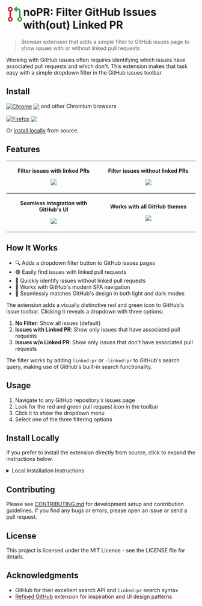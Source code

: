 # <img src="icons/noPR-128.png" width="45" align="left"> noPR: Filter GitHub Issues with(out) Linked PR

> Browser extension that adds a simple filter to GitHub issues page to show issues with or without linked pull requests

Working with GitHub issues often requires identifying which issues have associated pull requests and which don't. This extension makes that task easy with a simple dropdown filter in the GitHub issues toolbar.

## Install

[link-chrome]: https://chrome.google.com/webstore/detail/your-extension-id 'Version published on Chrome Web Store'
[link-firefox]: https://addons.mozilla.org/firefox/addon/your-extension-id/ 'Version published on Mozilla Add-ons'

[<img src="https://raw.githubusercontent.com/alrra/browser-logos/90fdf03c/src/chrome/chrome.svg" width="48" alt="Chrome" valign="middle">][link-chrome] [<img valign="middle" src="https://img.shields.io/chrome-web-store/v/your-extension-id.svg?label=%20">][link-chrome] and other Chromium browsers

[<img src="https://raw.githubusercontent.com/alrra/browser-logos/90fdf03c/src/firefox/firefox.svg" width="48" alt="Firefox" valign="middle">][link-firefox] [<img valign="middle" src="https://img.shields.io/amo/v/your-extension-id.svg?label=%20">][link-firefox]

Or [install locally](#install-locally) from source.

## Features

<table>
  <tr>
    <th width="50%">
      <p>Filter issues with linked PRs</p>
      <p><img src="screenshots/with-pr-filter.png"></p>
    </th>
    <th width="50%">
      <p>Filter issues without linked PRs</p>
      <p><img src="screenshots/without-pr-filter.png"></p>
    </th>
  </tr>
  <tr>
    <th width="50%">
      <p>Seamless integration with GitHub's UI</p>
      <p><img src="screenshots/default-view.png"></p>
    </th>
    <th width="50%">
      <p>Works with all GitHub themes</p>
      <p><img src="screenshots/dark-mode.png"></p>
    </th>
  </tr>
</table>

## How It Works

- 🔍 Adds a dropdown filter button to GitHub issues pages
- 🟢 Easily find issues with linked pull requests
- 🔴 Quickly identify issues without linked pull requests
- 🔄 Works with GitHub's modern SPA navigation
- 🎨 Seamlessly matches GitHub's design in both light and dark modes

The extension adds a visually distinctive red and green icon to GitHub's issue toolbar. Clicking it reveals a dropdown with three options:

1. **No Filter**: Show all issues (default)
2. **Issues with Linked PR**: Show only issues that have associated pull requests
3. **Issues w/o Linked PR**: Show only issues that don't have associated pull requests

The filter works by adding `linked:pr` or `-linked:pr` to GitHub's search query, making use of GitHub's built-in search functionality.

## Usage

1. Navigate to any GitHub repository's issues page
2. Look for the red and green pull request icon in the toolbar
3. Click it to show the dropdown menu
4. Select one of the three filtering options

## Install Locally

If you prefer to install the extension directly from source, click to expand the instructions below.

<details>

<summary>Local Installation Instructions</summary>

### Chrome / Edge / Brave (and other Chromium browsers)

1. Download or clone this repository:
   ```
   git clone https://github.com/sshkhr/noPR.git
   ```

2. Open Chrome and navigate to `chrome://extensions/`

3. Enable "Developer mode" in the top-right corner

4. Click "Load unpacked" and select the downloaded/cloned directory

5. The extension should now be installed and active on GitHub issue pages

### Firefox

1. Download or clone this repository:
   ```
   git clone https://github.com/sshkhr/noPR.git
   ```

2. Open Firefox and navigate to `about:debugging#/runtime/this-firefox`

3. Click "Load Temporary Add-on..."

4. Select the `manifest.json` file from the downloaded/cloned directory

5. The extension will be installed temporarily (until Firefox is restarted)

Note: For permanent installation in Firefox, the extension needs to be signed by Mozilla.

</details>

## Contributing

Please see [CONTRIBUTING.md](CONTRIBUTING.md) for development setup and contribution guidelines. If you find any bugs or errors, please open an issue or send a pull request.

## License

This project is licensed under the MIT License - see the LICENSE file for details.

## Acknowledgments

- GitHub for their excellent search API and `linked:pr` search syntax
- [Refined GitHub](https://github.com/refined-github/refined-github) extension for inspiration and UI design patterns